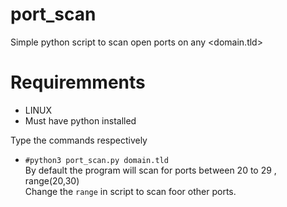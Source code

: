 # port_scan
Simple python script to scan open ports on any <domain.tld>

# Requiremments
- LINUX
- Must have python installed

Type the commands respectively
- `#python3 port_scan.py domain.tld`\
By default the program will scan for ports between 20 to 29 , range(20,30)\
Change the `range` in script to scan foor other ports.
